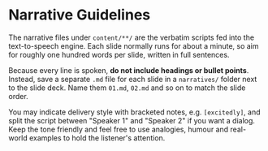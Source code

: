 # Narrative Guidelines

The narrative files under `content/**/` are the verbatim scripts fed into the text-to-speech engine. Each slide normally runs for about a minute, so aim for roughly one hundred words per slide, written in full sentences.

Because every line is spoken, **do not include headings or bullet points**. Instead, save a separate `.md` file for each slide in a `narratives/` folder next to the slide deck. Name them `01.md`, `02.md` and so on to match the slide order.

You may indicate delivery style with bracketed notes, e.g. `[excitedly]`, and split the script between "Speaker 1" and "Speaker 2" if you want a dialog. Keep the tone friendly and feel free to use analogies, humour and real-world examples to hold the listener's attention.
